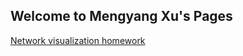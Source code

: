 ## Welcome to Mengyang Xu's Pages

[Network visualization homework](https://github.com/mxxxxxx/mxxxxxx.github.io/blob/master/networkviz(Yan%20Xu%2C%20Mengyang%20Xu%2C%20Tong%20Gong)%20(1).ipynb)
